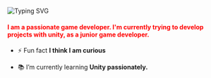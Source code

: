 ![Typing SVG](https://readme-typing-svg.demolab.com?font=Roboto+Mono&pause=1000&color=ffd12b&width=435&lines=Hi%2C+I'm+Barış+Mete;I'm+a++Game+Developer.+;)
<h4 align="left" style="color:red;">I am a passionate game developer. I'm currently trying to develop projects with unity, as a junior game developer.</h4>



- ⚡ Fun fact **I think I am curious** 

- 📚 I’m currently learning **Unity passionately.**
